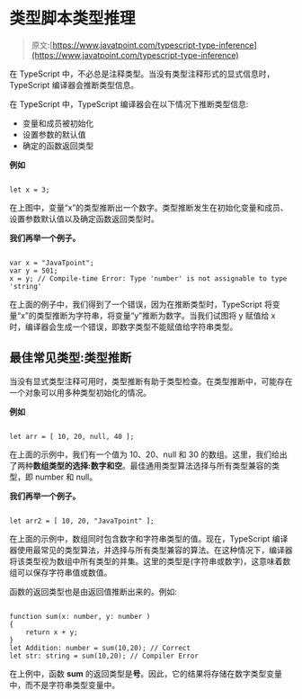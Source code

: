 # 类型脚本类型推理

> 原文:[https://www.javatpoint.com/typescript-type-inference](https://www.javatpoint.com/typescript-type-inference)

在 TypeScript 中，不必总是注释类型。当没有类型注释形式的显式信息时，TypeScript 编译器会推断类型信息。

在 TypeScript 中，TypeScript 编译器会在以下情况下推断类型信息:

*   变量和成员被初始化
*   设置参数的默认值
*   确定的函数返回类型

**例如**

```

let x = 3;

```

在上图中，变量“x”的类型推断出一个数字。类型推断发生在初始化变量和成员、设置参数默认值以及确定函数返回类型时。

**我们再举一个例子。**

```

var x = "JavaTpoint";
var y = 501;
x = y; // Compile-time Error: Type 'number' is not assignable to type 'string'

```

在上面的例子中，我们得到了一个错误，因为在推断类型时，TypeScript 将变量“x”的类型推断为字符串，将变量“y”推断为数字。当我们试图将 y 赋值给 x 时，编译器会生成一个错误，即数字类型不能赋值给字符串类型。

## 最佳常见类型:类型推断

当没有显式类型注释可用时，类型推断有助于类型检查。在类型推断中，可能存在一个对象可以用多种类型初始化的情况。

**例如**

```

let arr = [ 10, 20, null, 40 ];

```

在上面的示例中，我们有一个值为 10、20、null 和 30 的数组。这里，我们给出了两种**数组类型的选择:数字和空**。最佳通用类型算法选择与所有类型兼容的类型，即 number 和 null。

**我们再举一个例子。**

```

let arr2 = [ 10, 20, "JavaTpoint" ];

```

在上面的示例中，数组同时包含数字和字符串类型的值。现在，TypeScript 编译器使用最常见的类型算法，并选择与所有类型兼容的算法。在这种情况下，编译器将该类型视为数组中所有类型的并集。这里的类型是(字符串或数字)，这意味着数组可以保存字符串值或数值。

函数的返回类型也是由返回值推断出来的。例如:

```

function sum(x: number, y: number )
{
    return x + y;    
}
let Addition: number = sum(10,20); // Correct
let str: string = sum(10,20); // Compiler Error 

```

在上例中，函数 **sum** 的返回类型是**号**。因此，它的结果将存储在数字类型变量中，而不是字符串类型变量中。